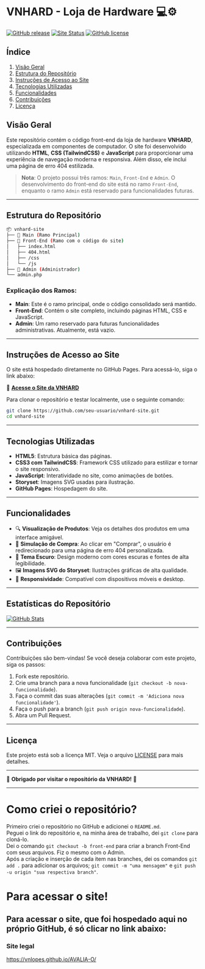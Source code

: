 # VNHARD - Loja de Hardware 💻⚙️

[![GitHub release](https://img.shields.io/github/v/release/seu-usuario/vnhard-site?style=for-the-badge)](https://github.com/seu-usuario/vnhard-site/releases)
[![Site Status](https://img.shields.io/website-up-down-green-red/http/shields.io.svg?style=for-the-badge)](https://seu-usuario.github.io/vnhard-site/)
[![GitHub license](https://img.shields.io/github/license/seu-usuario/vnhard-site?style=for-the-badge)](https://github.com/seu-usuario/vnhard-site/blob/main/LICENSE)

## Índice

1. [Visão Geral](#visão-geral)
2. [Estrutura do Repositório](#estrutura-do-repositório)
3. [Instruções de Acesso ao Site](#instruções-de-acesso-ao-site)
4. [Tecnologias Utilizadas](#tecnologias-utilizadas)
5. [Funcionalidades](#funcionalidades)
6. [Contribuições](#contribuições)
7. [Licença](#licença)

## Visão Geral

Este repositório contém o código front-end da loja de hardware **VNHARD**, especializada em componentes de computador. O site foi desenvolvido utilizando **HTML**, **CSS (TailwindCSS)** e **JavaScript** para proporcionar uma experiência de navegação moderna e responsiva. Além disso, ele inclui uma página de erro 404 estilizada.

> **Nota**: O projeto possui três ramos: `Main`, `Front-End` e `Admin`. O desenvolvimento do front-end do site está no ramo `Front-End`, enquanto o ramo `Admin` está reservado para funcionalidades futuras.

---

## Estrutura do Repositório

```bash
📦 vnhard-site
├── 📂 Main (Ramo Principal)
├── 📂 Front-End (Ramo com o código do site)
│   ├── index.html
│   ├── 404.html
│   ├── /css
│   └── /js
├── 📂 Admin (Administrador)
└── admin.php
```

### Explicação dos Ramos:

- **Main**: Este é o ramo principal, onde o código consolidado será mantido.
- **Front-End**: Contém o site completo, incluindo páginas HTML, CSS e JavaScript.
- **Admin**: Um ramo reservado para futuras funcionalidades administrativas. Atualmente, está vazio.

---

## Instruções de Acesso ao Site

O site está hospedado diretamente no GitHub Pages. Para acessá-lo, siga o link abaixo:

🔗 **[Acesse o Site da VNHARD]([https://seu-usuario.github.io/vnhard-site/](https://vnlopes.github.io/AVALIA-O/))**

Para clonar o repositório e testar localmente, use o seguinte comando:

```bash
git clone https://github.com/seu-usuario/vnhard-site.git
cd vnhard-site
```

---

## Tecnologias Utilizadas

- **HTML5**: Estrutura básica das páginas.
- **CSS3 com TailwindCSS**: Framework CSS utilizado para estilizar e tornar o site responsivo.
- **JavaScript**: Interatividade no site, como animações de botões.
- **Storyset**: Imagens SVG usadas para ilustração.
- **GitHub Pages**: Hospedagem do site.

---

## Funcionalidades

- 🔍 **Visualização de Produtos**: Veja os detalhes dos produtos em uma interface amigável.
- 🛒 **Simulação de Compra**: Ao clicar em "Comprar", o usuário é redirecionado para uma página de erro 404 personalizada.
- 🎨 **Tema Escuro**: Design moderno com cores escuras e fontes de alta legibilidade.
- 🖼️ **Imagens SVG do Storyset**: Ilustrações gráficas de alta qualidade.
- 📱 **Responsividade**: Compatível com dispositivos móveis e desktop.

---

## Estatísticas do Repositório

[![GitHub Stats](https://github-readme-stats.vercel.app/api?username=seu-usuario&repo=vnhard-site&show_icons=true&theme=radical)](https://github.com/seu-usuario/vnhard-site)

---

## Contribuições

Contribuições são bem-vindas! Se você deseja colaborar com este projeto, siga os passos:

1. Fork este repositório.
2. Crie uma branch para a nova funcionalidade (`git checkout -b nova-funcionalidade`).
3. Faça o commit das suas alterações (`git commit -m 'Adiciona nova funcionalidade'`).
4. Faça o push para a branch (`git push origin nova-funcionalidade`).
5. Abra um Pull Request.

---

## Licença

Este projeto está sob a licença MIT. Veja o arquivo [LICENSE](https://github.com/seu-usuario/vnhard-site/blob/main/LICENSE) para mais detalhes.

---

🎉 **Obrigado por visitar o repositório da VNHARD!** 🎉

---

# Como criei o repositório?

Primeiro criei o repositório no GitHub e adicionei o `README.md`.  
Peguei o link do repositório e, na minha área de trabalho, dei `git clone` para cloná-lo.  
Dei o comando `git checkout -b front-end` para criar a branch Front-End com seus arquivos. Fiz o mesmo com o Admin.  
Após a criação e inserção de cada item nas branches, dei os comandos `git add .` para adicionar os arquivos; `git commit -m "uma mensagem"` e `git push -u origin "sua respectiva branch"`.

# Para acessar o site!

## Para acessar o site, que foi hospedado aqui no próprio GitHub, é só clicar no link abaixo: 
### Site legal 
https://vnlopes.github.io/AVALIA-O/

